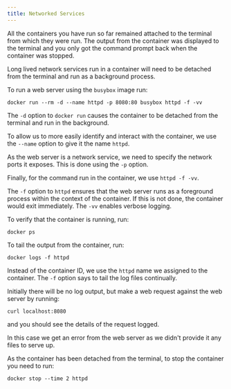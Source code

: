 ```yaml
---
title: Networked Services
---
```


All the containers you have run so far remained attached to the terminal from which they were run. The output from the container was displayed to the terminal and you only got the command prompt back when the container was stopped.

Long lived network services run in a container will need to be detached from the terminal and run as a background process.

To run a web server using the `busybox` image run:

```execute
docker run --rm -d --name httpd -p 8080:80 busybox httpd -f -vv
```

The `-d` option to `docker run` causes the container to be detached from the terminal and run in the background.

To allow us to more easily identify and interact with the container, we use the `--name` option to give it the name `httpd`.

As the web server is a network service, we need to specify the network ports it exposes. This is done using the `-p` option.

Finally, for the command run in the container, we use `httpd -f -vv`.

The `-f` option to `httpd` ensures that the web server runs as a foreground process within the context of the container. If this is not done, the container would exit immediately. The `-vv` enables verbose logging.

To verify that the container is running, run:

```execute
docker ps
```

To tail the output from the container, run:

```execute
docker logs -f httpd
```

Instead of the container ID, we use the `httpd` name we assigned to the container. The `-f` option says to tail the log files continually.

Initially there will be no log output, but make a web request against the web server by running:

```execute-2
curl localhost:8080
```

and you should see the details of the request logged.

In this case we get an error from the web server as we didn't provide it any files to serve up.

As the container has been detached from the terminal, to stop the container you need to run:

```execute-2
docker stop --time 2 httpd
```
